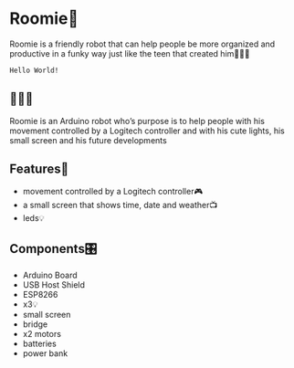 # Roomie🤖

Roomie is a friendly robot that can help people be more organized and productive in a funky way just like the teen that created him👩🏻‍💻
```bash
Hello World!
```
## 🫶🫶🫶
Roomie is an Arduino robot who’s purpose is to help people with his movement controlled by a Logitech controller and with his cute lights, his small screen and his future developments


## Features🤟
- movement controlled by a Logitech controller🎮
- a small screen that shows time, date and weather📺
- leds💡

## Components🎛️
- Arduino Board
- USB Host Shield
- ESP8266
- x3💡
- small screen
- bridge
- x2 motors
- batteries
- power bank
